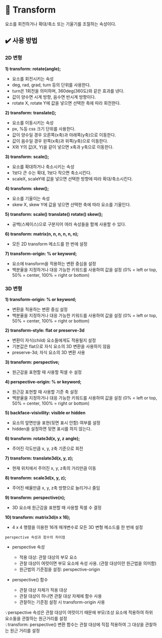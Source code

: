 # 📌 Transform
요소를 회전하거나 확대/축소 또는 기울기를 조절하는 속성이다.
## ✔️ 사용 방법
### 2D 변형
**1) transform: rotate(angle);**   

  - 요소를 회전시키는 속성
  - deg, rad, grad, turn 등의 단위를 사용한다.
  - turn은 1회전을 의미하며, 360deg(360도)와 같은 효과를 낸다.
  - 값이 양수면 시계 방향, 음수면 반시계 방향이다.
  - rotate X, rotate Y에 값을 넣으면 선택한 축에 따라 회전한다.
    
**2) transform: translate();**

  - 요소를 이동시키는 속성
  - px, %등 css 크기 단위를 사용한다.
  - 값이 양수일 경우 오른쪽(x축)과 아래쪽(y축)으로 이동한다.
  - 값이 음수일 경우 왼쪽(x축)과 위쪽(y축)으로 이동한다.
  - X와 Y의 값(X, Y)을 같이 넣으면 x축과 y축으로 이동한다.

**3) transform: scale();**
	
  - 요소를 확대하거나 축소시키는 속성
  - 1보다 큰 수는 확대, 1보다 작으면 축소시킨다.
  - scaleX, scaleY에 값을 넣으면 선택한 방향에 따라 확대/축소시킨다.
    
**4) transform: skew();**
	
  - 요소를 기울이는 속성
  - skew X, skew Y에 값을 넣으면 선택한 축에 따라 요소를 기울인다.
    
**5) transform: scale() translate() rotate() skew();**
	
  - 공백(스페이스)으로 구분지어 여러 속성들을 함께 사용할 수 있다.
    
**6) transform: matrix(n, n, n, n, n, n);**
	
  - 모든 2D transform 메소드를 한 번에 설정
    
**7) transform-origin: % or keyword;**
	
  - 요소에 transform을 적용하는 변환 중심을 설정
  - 백분율을 지정하거나 대응 가능한 키워드를 사용하여 값을 설정
    (0% = left or top, 50% = center, 100% = right or bottom)

### 3D 변형

**1) transform-origin: % or keyword;**

  - 변환을 적용하는 변환 중심 설정
  - 백분율을 지정하거나 대응 가능한 키워드를 사용하여 값을 설정
      (0% = left or top, 50% = center, 100% = right or bottom)

**2) transform-style: flat or preserve-3d**

  - 변환이 자식(child) 요소들에게도 적용될지 설정
  - 기본값은 flat으로 자식 요소의 3D 변환을 사용하지 않음
  - preserve-3d; 자식 요소의 3D 변환 사용
    
**3) transform: perspective;**

  - 원근감을 표현할 때 사용할 픽셀 수 설정
    
**4) perspective-origin: % or keyword;**

  - 원근감 표현할 때 사용할 기준 축 설정
  - 백분율을 지정하거나 대응 가능한 키워드를 사용하여 값을 설정 
      (0% = left or top, 50% = center, 100% = right or bottom)
    
**5) backface-visivility: visible or hidden**

  - 요소의 앞면만을 표현(뒷면 표시 안함) 여부를 설정
  - hidden을 설정하면 뒷면 표시를 하지 않는다.
    
**6) transform: rotate3d(x, y, z angle);**

  - 주어진 각도만큼 x, y, z축 기준으로 회전
    
**7) transform: translate3d(x, y, z);**

  - 현재 위치에서 주어진 x, y, z축의 거리만큼 이동
    
**8) transform: scale3d(x, y, z);**

  - 주어진 배율만큼 x, y, z축 방향으로 늘리거나 줄임
    
**9) transform: perspective(n);**

  - 3D 요소에 원근감을 표현할 때 사용할 픽셀 수 결정
    
**10) transform: matrix3d(n x 16);**

  - 4 x 4 행렬을 이용한 16개 매개변수로 모든 3D 변형 메소드를 한 번에 설정
    
`perspective 속성과 함수의 차이점`
- perspective 속성
  - 적용 대상: 관찰 대상의 부모 요소
  - 관찰 대상이 여럿이면 부모 요소에 속성 사용.
    (관찰 대상이란 원근법을 의미함)
  - 원근법의 기준점을 설정: perspective-origin
   
- perspective() 함수
  - 관찰 대상 자체가 적용 대상
  - 관찰 대상이 하나면 관찰 대상 자체에 함수 사용
  - 관찰하는 기준점 설정 시 transform-origin 사용
        
💡perspective 속성은 관찰 대상이 여럿이기 때문에 부모/조상 요소에 적용하여 하위 요소들을 관찰하는 원근거리를 설정   
💡transform: perspective() 변환 함수는 관찰 대상에 직접 적용하여 그 대상을 관찰하는 원근 거리를 설정
